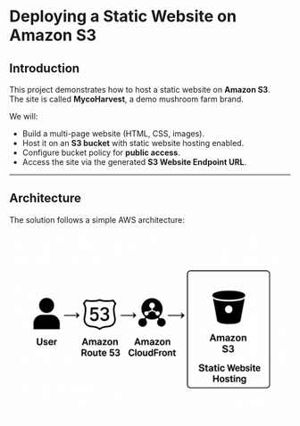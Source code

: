 # Deploying a Static Website on Amazon S3

## Introduction

This project demonstrates how to host a static website on **Amazon S3**.  
The site is called **MycoHarvest**, a demo mushroom farm brand.

We will:

- Build a multi-page website (HTML, CSS, images).  
- Host it on an **S3 bucket** with static website hosting enabled.  
- Configure bucket policy for **public access**.  
- Access the site via the generated **S3 Website Endpoint URL**.  

---

## Architecture

The solution follows a simple AWS architecture:

![Architecture Diagram](images/s3architecture.png) <!-- Add your architecture screenshot here -->
